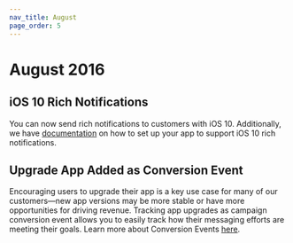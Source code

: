 ```yaml
---
nav_title: August
page_order: 5
---
```


# August 2016

## iOS 10 Rich Notifications
You can now send rich notifications to customers with iOS 10. Additionally, we have [documentation]({{site.baseurl}}/developer_guide/platform_integration_guides/ios/push_notifications/integration/#ios-10-rich-notifications) on how to set up your app to support iOS 10 rich notifications.

## Upgrade App Added as Conversion Event
Encouraging users to upgrade their app is a key use case for many of our customers—new app versions may be more stable or have more opportunities for driving revenue. Tracking app upgrades as campaign conversion event allows you to easily track how their messaging efforts are meeting their goals.  Learn more about Conversion Events [here]({{site.baseurl}}/user_guide/engagement_tools/campaigns/testing_and_more/conversion_events/#conversion-events).
